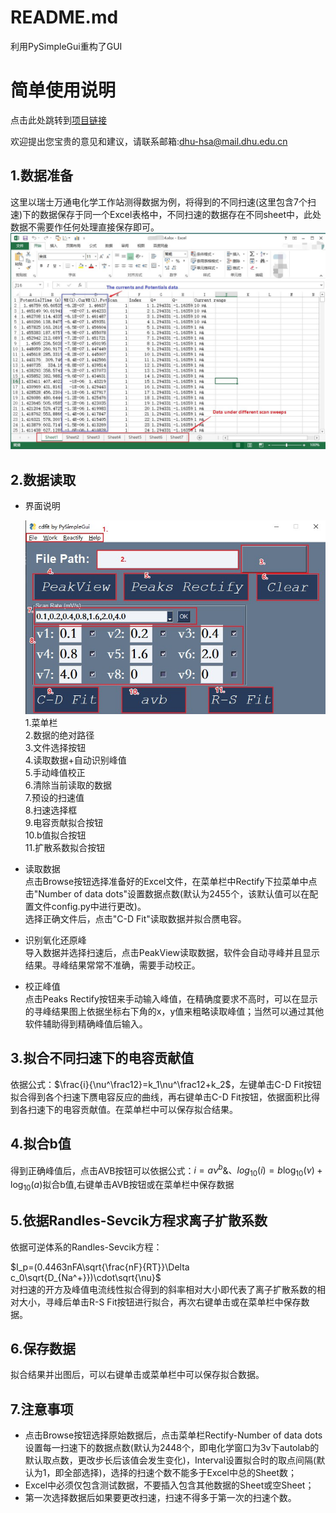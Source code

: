 # README.md
利用PySimpleGui重构了GUI

# **简单使用说明**

点击此处跳转到[项目链接](https://github.com/xieshentoken/Capacitance-contribution-fit/tree/Use-PySimpleGui/PySimpleGui)

欢迎提出您宝贵的意见和建议，请联系邮箱:<dhu-hsa@mail.dhu.edu.cn>  

## 1.数据准备
这里以瑞士万通电化学工作站测得数据为例，将得到的不同扫速(这里包含7个扫速)下的数据保存于同一个Excel表格中，不同扫速的数据存在不同sheet中，此处数据不需要作任何处理直接保存即可。  
![Example](Data_example.jpg "title")

## 2.数据读取
- 界面说明
  
  ![GUIACCOUNT](GUI_account.jpg "GUI")  
  1.菜单栏  
  2.数据的绝对路径  
  3.文件选择按钮  
  4.读取数据+自动识别峰值  
  5.手动峰值校正  
  6.清除当前读取的数据  
  7.预设的扫速值  
  8.扫速选择框  
  9.电容贡献拟合按钮  
  10.b值拟合按钮  
  11.扩散系数拟合按钮  
- 读取数据  
  点击Browse按钮选择准备好的Excel文件，在菜单栏中Rectify下拉菜单中点击"Number of data dots"设置数据点数(默认为2455个，该默认值可以在配置文件config.py中进行更改)。  
  选择正确文件后，点击"C-D Fit"读取数据并拟合赝电容。
- 识别氧化还原峰  
  导入数据并选择扫速后，点击PeakView读取数据，软件会自动寻峰并且显示结果。寻峰结果常常不准确，需要手动校正。  
- 校正峰值  
  点击Peaks Rectify按钮来手动输入峰值，在精确度要求不高时，可以在显示的寻峰结果图上依据坐标右下角的x，y值来粗略读取峰值；当然可以通过其他软件辅助得到精确峰值后输入。

## 3.拟合不同扫速下的电容贡献值
依据公式：$\frac{i}{\nu^\frac12}=k_1\nu^\frac12+k_2$，左键单击C-D Fit按钮拟合得到各个扫速下赝电容反应的曲线，再右键单击C-D Fit按钮，依据面积比得到各扫速下的电容贡献值。在菜单栏中可以保存拟合结果。
## 4.拟合b值  
得到正确峰值后，点击AVB按钮可以依据公式：$i=a\nu^b$&$、log_{10}(i)=b\log_{10}(\nu)+\log_{10}(a)$拟合b值,右键单击AVB按钮或在菜单栏中保存数据
## 5.依据Randles-Sevcik方程求离子扩散系数  
依据可逆体系的Randles-Sevcik方程：

$I_p=(0.4463nFA\sqrt{\frac{nF}{RT}}\Delta c_0\sqrt{D_{Na^+}})\cdot\sqrt{\nu}$  
对扫速的开方及峰值电流线性拟合得到的斜率相对大小即代表了离子扩散系数的相对大小，寻峰后单击R-S Fit按钮进行拟合，再次右键单击或在菜单栏中保存数据。
## 6.保存数据
拟合结果并出图后，可以右键单击或菜单栏中可以保存拟合数据。
## 7.注意事项
- 点击Browse按钮选择原始数据后，点击菜单栏Rectify-Number of data dots设置每一扫速下的数据点数(默认为2448个，即电化学窗口为3v下autolab的默认取点数，更改步长后该值会发生变化)，Interval设置拟合时的取点间隔(默认为1，即全部选择)，选择的扫速个数不能多于Excel中总的Sheet数；
- Excel中必须仅包含测试数据，不要插入包含其他数据的Sheet或空Sheet；
- 第一次选择数据后如果要更改扫速，扫速不得多于第一次的扫速个数。
